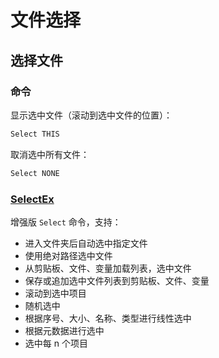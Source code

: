 # 文件选择
## 选择文件
### 命令
显示选中文件（滚动到选中文件的位置）：
```cmd
Select THIS
```

取消选中所有文件：
```cmd
Select NONE
```

### [SelectEx](https://resource.dopus.com/t/command-selectex-extended-select-command/20517?u=chaoses-ib)
增强版 `Select` 命令，支持：
- 进入文件夹后自动选中指定文件
- 使用绝对路径选中文件
- 从剪贴板、文件、变量加载列表，选中文件
- 保存或追加选中文件列表到剪贴板、文件、变量
- 滚动到选中项目
- 随机选中
- 根据序号、大小、名称、类型进行线性选中
- 根据元数据进行选中
- 选中每 n 个项目
